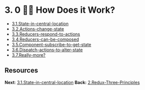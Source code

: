 # 3. 0 🤷‍♂️ How Does it Work?

- [3.1.State-in-central-location](3.1.State-in-central-location.md)
- [3.2.Actions-change-state](3.2.Actions-change-state.md)
- [3.3.Reducers-respond-to-actions](3.3.Reducers-respond-to-actions.md)
- [3.4.Reducers-can-be-composed](3.4.Reducers-can-be-composed.md)
- [3.5.Component-subscribe-to-get-state](3.5.Component-subscribe-to-get-state.md)
- [3.6.Dispatch-actions-to-alter-state](3.6.Dispatch-actions-to-alter-state.md)
- [3.7.Really-more?](3.7.Really-more?.md)

## Resources
**Next**: [3.1.State-in-central-location](3.1.State-in-central-location.md)
**Back:** [2.Redux-Three-Principles](2.Redux-Three-Principles.md)